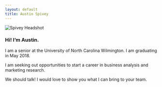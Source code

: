 ```yaml
---
layout: default
title: Austin Spivey
---
```


![Spivey Headshot](IMG_1278.JPG)

### Hi! I’m Austin.

I am a senior at the University of North Carolina Wilmington. I am graduating in May 2018.

I am seeking out opportunities to start a career in business analysis and marketing research.

We should talk! I would love to show you what I can bring to your team.
